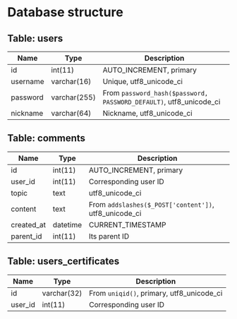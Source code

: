 # Database structure

## Table: users

Name | Type | Description
--- | --- | ---
id | int(11) | AUTO_INCREMENT, primary
username | varchar(16) | Unique, utf8_unicode_ci
password | varchar(255) | From `password_hash($password, PASSWORD_DEFAULT)`, utf8_unicode_ci
nickname | varchar(64) | Nickname, utf8_unicode_ci

## Table: comments

Name | Type | Description
--- | --- | ---
id | int(11) | AUTO_INCREMENT, primary
user_id | int(11) | Corresponding user ID
topic | text | utf8_unicode_ci
content | text | From `addslashes($_POST['content'])`, utf8_unicode_ci
created_at | datetime | CURRENT_TIMESTAMP
parent_id | int(11) | Its parent ID

## Table: users_certificates

Name | Type | Description
--- | --- | ---
id | varchar(32) | From `uniqid()`, primary, utf8_unicode_ci
user_id | int(11) | Corresponding user ID
